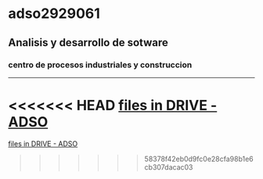 # adso2929061

## Analisis y desarrollo de sotware

### centro de procesos industriales y construccion
___

<<<<<<< HEAD
[files in DRIVE - ADSO](https://shorturl.at/bfrOX)
=======
[files in DRIVE - ADSO](https://tinyurl.com4657t2vw)

>>>>>>> 58378f42eb0d9fc0e28cfa98b1e6cb307dacac03
